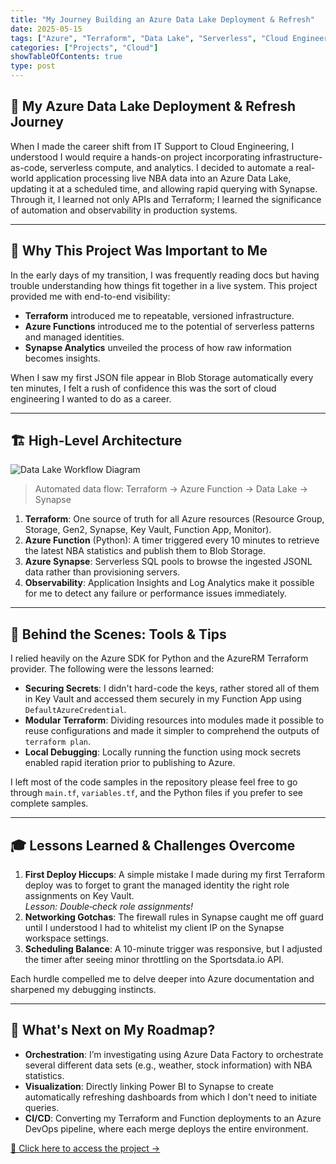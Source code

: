 ```yaml
---
title: "My Journey Building an Azure Data Lake Deployment & Refresh"
date: 2025-05-15
tags: ["Azure", "Terraform", "Data Lake", "Serverless", "Cloud Engineering", "Python", "Synapse"]
categories: ["Projects", "Cloud"]
showTableOfContents: true
type: post
---
```



## 🚀 My Azure Data Lake Deployment & Refresh Journey

When I made the career shift from IT Support to Cloud Engineering, I understood I would require a hands-on project incorporating infrastructure-as-code, serverless compute, and analytics. I decided to automate a real-world application processing live NBA data into an Azure Data Lake, updating it at a scheduled time, and allowing rapid querying with Synapse. Through it, I learned not only APIs and Terraform; I learned the significance of automation and observability in production systems.

---

## 🌟 Why This Project Was Important to Me

In the early days of my transition, I was frequently reading docs but having trouble understanding how things fit together in a live system. This project provided me with end-to-end visibility:

- **Terraform** introduced me to repeatable, versioned infrastructure.
- **Azure Functions** introduced me to the potential of serverless patterns and managed identities.
- **Synapse Analytics** unveiled the process of how raw information becomes insights.

When I saw my first JSON file appear in Blob Storage automatically every ten minutes, I felt a rush of confidence this was the sort of cloud engineering I wanted to do as a career.

---

## 🏗️ High-Level Architecture

![Data Lake Workflow Diagram](/images/Datalake_Workflow_Diagram.png)

> Automated data flow: Terraform → Azure Function → Data Lake → Synapse

1. **Terraform**: One source of truth for all Azure resources (Resource Group, Storage, Gen2, Synapse, Key Vault, Function App, Monitor).
2. **Azure Function** (Python): A timer triggered every 10 minutes to retrieve the latest NBA statistics and publish them to Blob Storage.
3. **Azure Synapse**: Serverless SQL pools to browse the ingested JSONL data rather than provisioning servers.
4. **Observability**: Application Insights and Log Analytics make it possible for me to detect any failure or performance issues immediately.

---

## 🔧 Behind the Scenes: Tools & Tips

I relied heavily on the Azure SDK for Python and the AzureRM Terraform provider. The following were the lessons learned:

- **Securing Secrets**: I didn't hard-code the keys, rather stored all of them in Key Vault and accessed them securely in my Function App using `DefaultAzureCredential`.
- **Modular Terraform**: Dividing resources into modules made it possible to reuse configurations and made it simpler to comprehend the outputs of `terraform plan`.
- **Local Debugging**: Locally running the function using mock secrets enabled rapid iteration prior to publishing to Azure.

I left most of the code samples in the repository please feel free to go through `main.tf`, `variables.tf`, and the Python files if you prefer to see complete samples.

---

## 🎓 Lessons Learned & Challenges Overcome

1. **First Deploy Hiccups**: A simple mistake I made during my first Terraform deploy was to forget to grant the managed identity the right role assignments on Key Vault.  
   _Lesson: Double‑check role assignments!_
2. **Networking Gotchas**: The firewall rules in Synapse caught me off guard until I understood I had to whitelist my client IP on the Synapse workspace settings.
3. **Scheduling Balance**: A 10-minute trigger was responsive, but I adjusted the timer after seeing minor throttling on the Sportsdata.io API.

Each hurdle compelled me to delve deeper into Azure documentation and sharpened my debugging instincts.

---

## 🚀 What's Next on My Roadmap?

- **Orchestration**: I’m investigating using Azure Data Factory to orchestrate several different data sets (e.g., weather, stock information) with NBA statistics.
- **Visualization**: Directly linking Power BI to Synapse to create automatically refreshing dashboards from which I don't need to initiate queries.
- **CI/CD**: Converting my Terraform and Function deployments to an Azure DevOps pipeline, where each merge deploys the entire environment.
  

[🔗 Click here to access the project →](/projects/azure-datalake-project/)


